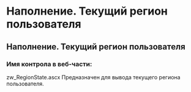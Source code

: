 ﻿---
description: 2.4.7
---
# Наполнение. Текущий регион пользователя
## Наполнение. Текущий регион пользователя
### Имя контрола в веб-части: 
zw_RegionState.ascx
Предназначен для вывода текущего региона пользователя.
